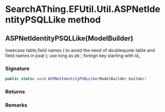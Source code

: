 # SearchAThing.EFUtil.Util.ASPNetIdentityPSQLLike method
## ASPNetIdentityPSQLLike(ModelBuilder)
lowecase table,field names ( to avoid the need of doublequote table and field names in psql ); use long as pk ; foreign key starting with id_

### Signature
```csharp
public static void ASPNetIdentityPSQLLike(ModelBuilder builder)
```
### Returns

### Remarks

